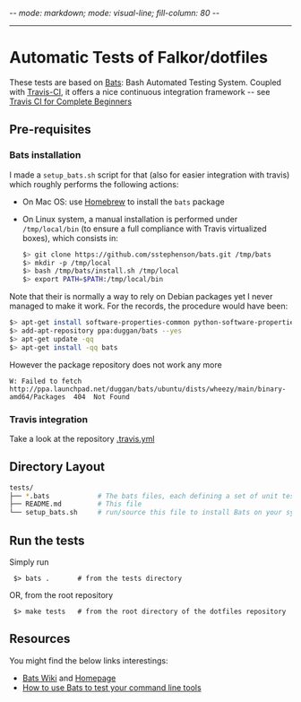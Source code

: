 -*- mode: markdown; mode: visual-line; fill-column: 80 -*-

-------------------------------------
# Automatic Tests of Falkor/dotfiles

These tests are based on [Bats](https://github.com/sstephenson/bats): Bash Automated Testing System.
Coupled with [Travis-CI](https://docs.travis-ci.com/), it offers a nice continuous integration framework -- see [Travis CI for Complete Beginners](https://docs.travis-ci.com/user/for-beginners)


## Pre-requisites

### Bats installation

I made a `setup_bats.sh` script for that (also for easier integration with travis) which roughly performs the following actions:

* On Mac OS: use [Homebrew](http://brew.sh/) to install the `bats` package
* On Linux system, a manual installation is performed under `/tmp/local/bin` (to ensure a full compliance with Travis virtualized boxes), which consists in:

   ```bash
   $> git clone https://github.com/sstephenson/bats.git /tmp/bats
   $> mkdir -p /tmp/local
   $> bash /tmp/bats/install.sh /tmp/local
   $> export PATH=$PATH:/tmp/local/bin
   ```

Note that their is normally a way to rely on Debian packages yet I never managed to make it work.
For the records, the procedure would have been:

```bash
$> apt-get install software-properties-common python-software-properties  # to get 'add-apt-repository'
$> add-apt-repository ppa:duggan/bats --yes
$> apt-get update -qq
$> apt-get install -qq bats
```

However the package repository does not work any more

    W: Failed to fetch http://ppa.launchpad.net/duggan/bats/ubuntu/dists/wheezy/main/binary-amd64/Packages  404  Not Found

### Travis integration

Take a look at the repository [.travis.yml](../.travis.yml)

## Directory Layout

```bash
tests/
├── *.bats            # The bats files, each defining a set of unit tests
├── README.md         # This file
└── setup_bats.sh     # run/source this file to install Bats on your system
```

## Run the tests

Simply run

     $> bats .       # from the tests directory

OR, from the root repository

     $> make tests   # from the root directory of the dotfiles repository

## Resources

You might find the below links interestings:

* [Bats Wiki](https://github.com/sstephenson/bats/wiki) and [Homepage](https://github.com/sstephenson/bats)
* [How to use Bats to test your command line tools](https://blog.engineyard.com/2014/bats-test-command-line-tools)
